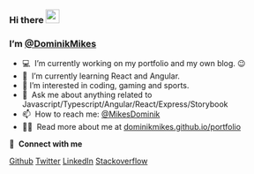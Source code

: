 ### Hi there <a href="https://dominikmikes.github.io/portfolio/"><img src="https://media.giphy.com/media/hvRJCLFzcasrR4ia7z/giphy.gif" width="25px"></a>
### I’m <a href="https://dominikmikes.github.io/portfolio/">@DominikMikes</a>

- 💻 &nbsp;I’m currently working on my portfolio and my own blog. :wink:
- 🌱 &nbsp;I’m currently learning React and Angular.
- 👀 I’m interested in coding, gaming and sports.
- 💬 &nbsp;Ask me about anything related to Javascript/Typescript/Angular/React/Express/Storybook
- 📫 &nbsp;How to reach me: [@MikesDominik](https://twitter.com/mikesdominik)
- 👨‍💻 &nbsp;Read more about me at [dominikmikes.github.io/portfolio](https://dominikmikes.github.io/portfolio/)


🔗 &nbsp;**Connect with me**
<p align="left">
<a href="https://dominikmikes.github.io/portfolio/" target="blank">Github</a>
<a href="https://twitter.com/MikesDominik" target="blank">Twitter</a>
<a href="https://www.linkedin.com/in/dominik-mikes-3879631ba/" target="blank">LinkedIn</a>
<a href="https://stackoverflow.com/users/8823887/mrdeibl" target="blank">Stackoverflow</a>
</p>
